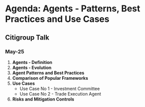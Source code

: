 # Agenda: Agents - Patterns, Best Practices and Use Cases
## Citigroup Talk
### May-25

1. **Agents - Definition**
2. **Agents - Evolution**
3. **Agent Patterns and Best Practices**
4. **Comparison of Popular Frameworks**
5. **Use Cases**
   - Use Case No 1 - Investment Committee
   - Use Case No 2 - Trade Execution Agent
6. **Risks and Mitigation Controls**
